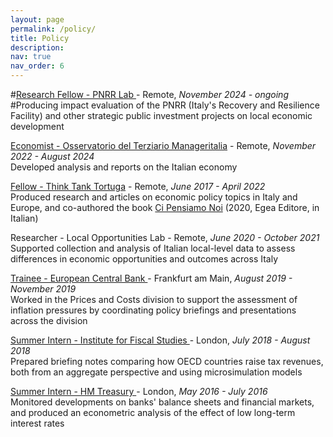 ```yaml
---
layout: page
permalink: /policy/
title: Policy
description: 
nav: true
nav_order: 6
---
```


#<a href='https://www.sdabocconi.it/it/faculty-ricerche/ricerca/new-value-knowledge-platform/pnrr-lab'>Research Fellow - PNRR Lab </a> - Remote, *November 2024 - ongoing*    
#Producing impact evaluation of the PNRR (Italy's Recovery and Resilience Facility) and other strategic public investment projects on local economic development

<a href='https://www.manageritalia.it/osservatorio-del-terziario/'>Economist - Osservatorio del Terziario Manageritalia</a> - Remote, *November 2022 - August 2024*    
Developed analysis and reports on the Italian economy

<a href='https://www.tortuga-econ.it/'>Fellow - Think Tank Tortuga</a> - Remote, *June 2017 - April 2022*     
Produced research and articles on economic policy topics in Italy and Europe, and co-authored the book <a href='https://www.egeaeditore.it/ita/prodotti/sociologia/ci-pensiamo-noi.aspx'>Ci Pensiamo Noi</a> (2020, Egea Editore, in Italian)

Researcher - Local Opportunities Lab - Remote, *June 2020 - October 2021*    
Supported collection and analysis of Italian local-level data to assess differences in economic opportunities and outcomes across Italy

<a href='https://www.ecb.europa.eu/home/html/index.en.html'>Trainee - European Central Bank </a> - Frankfurt am Main, *August 2019 - November 2019*   
Worked in the Prices and Costs division to support the assessment of inflation pressures by coordinating policy briefings and presentations across the division

<a href='https://ifs.org.uk/'>Summer Intern - Institute for Fiscal Studies </a> - London, *July 2018 - August 2018*    
Prepared briefing notes comparing how OECD countries raise tax revenues, both from an aggregate perspective and using microsimulation models

<a href='https://www.gov.uk/government/organisations/hm-treasury'>Summer Intern - HM Treasury </a> - London, *May 2016 - July 2016*   
Monitored developments on banks' balance sheets and financial markets, and produced an econometric analysis of the effect of low long-term interest rates

